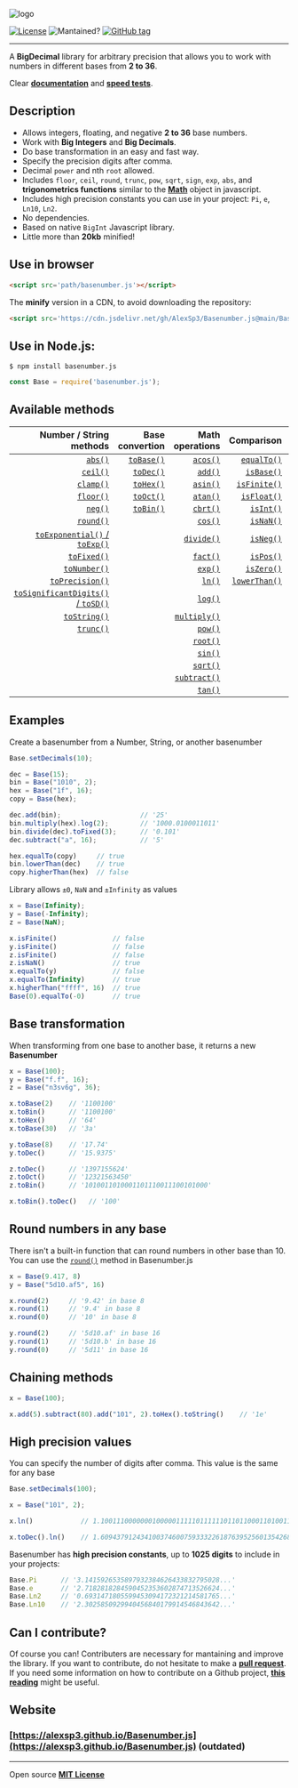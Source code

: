 ![logo](https://user-images.githubusercontent.com/37636391/132720326-7f39d50a-a0e9-4668-a257-559ce2e552cb.png)

<!---![Stars](https://img.shields.io/github/stars/AlexSp3/Basenumber.js)-->
<!---![Downloads](https://img.shields.io/github/downloads/AlexSp3/Basenumber.js/total.svg)-->
[![License](https://img.shields.io/github/license/AlexSp3/Basenumber.js.svg)](LICENSE)
![Mantained?](https://img.shields.io/badge/Maintained%3F-yes-green.svg)
[![GitHub tag](https://img.shields.io/github/tag/AlexSp3/Basenumber.js.svg)](https://github.com/AlexSp3/Basenumber.js/releases)

---
A **BigDecimal** library for arbitrary precision that allows you to work with numbers in different bases from **2 to 36**.

Clear [**documentation**](https://github.com/AlexSp3/Basenumber.js/wiki) and [**speed tests**](https://github.com/AlexSp3/Basenumber.js/wiki/Tests).

## Description
* Allows integers, floating, and negative **2 to 36** base numbers.
* Work with **Big Integers** and **Big Decimals**.
* Do base transformation in an easy and fast way.
* Specify the precision digits after comma.
* Decimal `power` and nth `root` allowed.
* Includes `floor`, `ceil`, `round`, `trunc`, `pow`, `sqrt`, `sign`, `exp`, `abs`, and **trigonometrics functions** similar to the [**Math**](https://developer.mozilla.org/en-US/docs/Web/JavaScript/Reference/Global_Objects/Math) object in javascript.
* Includes high precision constants you can use in your project: `Pi`, `e`, `Ln10`, `Ln2`.
* No dependencies.
* Based on native `BigInt` Javascript library.
* Little more than **20kb** minified!

## Use in browser
```Html
<script src='path/basenumber.js'></script>
```
The **minify** version in a CDN, to avoid downloading the repository:
```Html
<script src='https://cdn.jsdelivr.net/gh/AlexSp3/Basenumber.js@main/BaseNumber.min.js'></script>
```
## Use in Node.js:
```
$ npm install basenumber.js
```
```Javascript
const Base = require('basenumber.js');
```
## Available methods

| Number / String methods  | Base convertion | Math operations | Comparison | Library configuration |
| ---: | --: | ---: | --: | --: |
| [`abs()`](https://github.com/AlexSp3/Basenumber.js/wiki/#abs) | [`toBase()`](https://github.com/AlexSp3/Basenumber.js/wiki/#toBase) | [`acos()`](https://github.com/AlexSp3/Basenumber.js/wiki/#acos)  | [`equalTo()`](https://github.com/AlexSp3/Basenumber.js/wiki/#equalTo)  | [`setDecimals()`](https://github.com/AlexSp3/Basenumber.js/wiki/#setdecimals) |
| [`ceil()`](https://github.com/AlexSp3/Basenumber.js/wiki/#ceil) | [`toDec()`](https://github.com/AlexSp3/Basenumber.js/wiki/#todec) | [`add()`](https://github.com/AlexSp3/Basenumber.js/wiki/#add)  | [`isBase()`](https://github.com/AlexSp3/Basenumber.js/wiki/#isBase)  | [`setAngle()`](https://github.com/AlexSp3/Basenumber.js/wiki/#setangle) |
| [`clamp()`](https://github.com/AlexSp3/Basenumber.js/wiki/#clamp) | [`toHex()`](https://github.com/AlexSp3/Basenumber.js/wiki/#tohex) | [`asin()`](https://github.com/AlexSp3/Basenumber.js/wiki/#asin)  | [`isFinite()`](https://github.com/AlexSp3/Basenumber.js/wiki/#isFinite)  | [`noConflict()`](https://github.com/AlexSp3/Basenumber.js/wiki/#noConflict) |
| [`floor()`](https://github.com/AlexSp3/Basenumber.js/wiki/#floor) | [`toOct()`](https://github.com/AlexSp3/Basenumber.js/wiki/#toOct) | [`atan()`](https://github.com/AlexSp3/Basenumber.js/wiki/#atan)  | [`isFloat()`](https://github.com/AlexSp3/Basenumber.js/wiki/#isFloat)  | |
| [`neg()`](https://github.com/AlexSp3/Basenumber.js/wiki/#neg) | [`toBin()`](https://github.com/AlexSp3/Basenumber.js/wiki/#toBin) |  [`cbrt()`](https://github.com/AlexSp3/Basenumber.js/wiki/#cbrt)  | [`isInt()`](https://github.com/AlexSp3/Basenumber.js/wiki/#isInt)  | |
| [`round()`](https://github.com/AlexSp3/Basenumber.js/wiki/#round) | | [`cos()`](https://github.com/AlexSp3/Basenumber.js/wiki/#cos)  | [`isNaN()`](https://github.com/AlexSp3/Basenumber.js/wiki/#isnan)  | |
| [`toExponential()` / `toExp()`](https://github.com/AlexSp3/Basenumber.js/wiki/#toexponential--toexp) | | [`divide()`](https://github.com/AlexSp3/Basenumber.js/wiki/#divide)  | [`isNeg()`](https://github.com/AlexSp3/Basenumber.js/wiki/#isNeg)  | |
| [`toFixed()`](https://github.com/AlexSp3/Basenumber.js/wiki/#tofixed)| | [`fact()`](https://github.com/AlexSp3/Basenumber.js/wiki/#fact)  | [`isPos()`](https://github.com/AlexSp3/Basenumber.js/wiki/#ispos)  | |
| [`toNumber()`](https://github.com/AlexSp3/Basenumber.js/wiki/#tonumber) | | [`exp()`](https://github.com/AlexSp3/Basenumber.js/wiki/#exp)  | [`isZero()`](https://github.com/AlexSp3/Basenumber.js/wiki/#iszero)  | |
| [`toPrecision()`](https://github.com/AlexSp3/Basenumber.js/wiki/#toprecision) | | [`ln()`](https://github.com/AlexSp3/Basenumber.js/wiki/#ln)  | [`lowerThan()`](https://github.com/AlexSp3/Basenumber.js/wiki/#lowerThan)  | |
| [`toSignificantDigits()` / `toSD()`](https://github.com/AlexSp3/Basenumber.js/wiki/#tosignificant--tosd) | | [`log()`](https://github.com/AlexSp3/Basenumber.js/wiki/#log)  | |
| [`toString()`](https://github.com/AlexSp3/Basenumber.js/wiki/#tostring) | | [`multiply()`](https://github.com/AlexSp3/Basenumber.js/wiki/#multiply)  | |
| [`trunc()`](https://github.com/AlexSp3/Basenumber.js/wiki/#trunc) | | [`pow()`](https://github.com/AlexSp3/Basenumber.js/wiki/#pow)  | |
|                                                                   | | [`root()`](https://github.com/AlexSp3/Basenumber.js/wiki/#root)  |  |
|                                                                   | |[`sin()`](https://github.com/AlexSp3/Basenumber.js/wiki/#sin)  | |
|                                                                   | | [`sqrt()`](https://github.com/AlexSp3/Basenumber.js/wiki/#sqrt)  | |
|                                                                   | | [`subtract()`](https://github.com/AlexSp3/Basenumber.js/wiki/#subtract)  | |
|                                                                   | |  [`tan()`](https://github.com/AlexSp3/Basenumber.js/wiki/#tan)  | |



## Examples
Create a basenumber from a Number, String, or another basenumber
```Javascript
Base.setDecimals(10);

dec = Base(15);
bin = Base("1010", 2);
hex = Base("1f", 16);
copy = Base(hex);

dec.add(bin);                    // '25'
bin.multiply(hex).log(2);        // '1000.0100011011'
bin.divide(dec).toFixed(3);      // '0.101'
dec.subtract("a", 16);           // '5'

hex.equalTo(copy)     // true
bin.lowerThan(dec)    // true
copy.higherThan(hex)  // false
```

Library allows `±0`, `NaN` and `±Infinity` as values
```Javascript
x = Base(Infinity);
y = Base(-Infinity);
z = Base(NaN);

x.isFinite()              // false
y.isFinite()              // false
z.isFinite()              // false
z.isNaN()                 // true
x.equalTo(y)              // false
x.equalTo(Infinity)       // true
x.higherThan("ffff", 16)  // true
Base(0).equalTo(-0)       // true
```
## Base transformation
When transforming from one base to another base, it returns a new **Basenumber**
```Javascript
x = Base(100);
y = Base("f.f", 16);
z = Base("n3sv6g", 36);

x.toBase(2)    // '1100100'
x.toBin()      // '1100100'
x.toHex()      // '64'
x.toBase(30)   // '3a'

y.toBase(8)    // '17.74'
y.toDec()      // '15.9375'

z.toDec()      // '1397155624'
z.toOct()      // '12321563450'
z.toBin()      // '1010011010001101110011100101000'

x.toBin().toDec()   // '100'
```
## Round numbers in any base

There isn't a built-in function that can round numbers in other base than 10. You can use the [`round()`](https://github.com/AlexSp3/Basenumber.js/wiki/#round) method in Basenumber.js

```Javascript
x = Base(9.417, 8)
y = Base("5d10.af5", 16)

x.round(2)     // '9.42' in base 8
x.round(1)     // '9.4' in base 8
x.round(0)     // '10' in base 8

y.round(2)     // '5d10.af' in base 16
y.round(1)     // '5d10.b' in base 16
y.round(0)     // '5d11' in base 16
```

## Chaining methods
```Javascript
x = Base(100);

x.add(5).subtract(80).add("101", 2).toHex().toString()    // '1e' 
```
## High precision values
You can specify the number of digits after comma. This value is the same for any base
```Javascript
Base.setDecimals(100);

x = Base("101", 2);

x.ln()            // 1.1001110000000100000111110111111011011000110100110011011010101111110111110111011110100101000101100001

x.toDec().ln()    // 1.6094379124341003746007593332261876395256013542685177219126478914741789877076577646301338780931796111

```
Basenumber has **high precision constants**, up to **1025 digits** to include in your projects:
```Javascript
Base.Pi      // '3.1415926535897932384626433832795028...'
Base.e       // '2.7182818284590452353602874713526624...'
Base.Ln2     // '0.6931471805599453094172321214581765...'
Base.Ln10    // '2.3025850929940456840179914546843642...'
```
## Can I contribute?
Of course you can! Contributers are necessary for mantaining and improve the library. If you want to contribute, do not hesitate to make a [**pull request**](https://github.com/AlexSp3/Basenumber.js/pulls). If you need some information on how to contribute on a Github project, [**this reading**](https://gist.github.com/MarcDiethelm/7303312)  might be useful.
## Website
### [https://alexsp3.github.io/Basenumber.js](https://alexsp3.github.io/Basenumber.js) (outdated)

---
Open source [**MIT License**](LICENSE)
